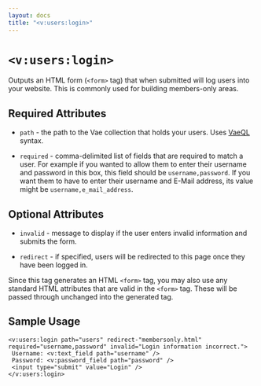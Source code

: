 ```yaml
---
layout: docs
title: "<v:users:login>"
---
```


# `<v:users:login>`

Outputs an HTML form (`<form>` tag) that when submitted will log users
into your website. This is commonly used for building members-only
areas.

## Required Attributes

-   `path` - the path to the Vae collection that holds your users. Uses
    [VaeQL](#vaeql) syntax.

-   `required` - comma-delimited list of fields that are required to
    match a user. For example if you wanted to allow them to enter their
    username and password in this box, this field should be
    `username,password`. If you want them to have to enter their
    username and E-Mail address, its value might be
    `username,e_mail_address`.

## Optional Attributes

-   `invalid` - message to display if the user enters invalid
    information and submits the form.

-   `redirect` - if specified, users will be redirected to this page
    once they have been logged in.

Since this tag generates an HTML `<form>` tag, you may also use any
standard HTML attributes that are valid in the `<form>` tag. These will
be passed through unchanged into the generated tag.

## Sample Usage

    <v:users:login path="users" redirect-"membersonly.html" required="username,password" invalid="Login information incorrect.">
     Username: <v:text_field path="username" />
     Password: <v:password_field path="password" />
     <input type="submit" value="Login" />
    </v:users:login>
